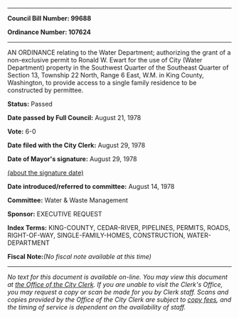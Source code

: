 

********

**Council Bill Number: 99688**
   
**Ordinance Number: 107624**
********

 AN ORDINANCE relating to the Water Department; authorizing the grant of a non-exclusive permit to Ronald W. Ewart for the use of City (Water Department) property in the Southwest Quarter of the Southeast Quarter of Section 13, Township 22 North, Range 6 East, W.M. in King County, Washington, to provide access to a single family residence to be constructed by permittee.

**Status:** Passed
   
**Date passed by Full Council:** August 21, 1978
   
**Vote:** 6-0
   
**Date filed with the City Clerk:** August 29, 1978
   
**Date of Mayor's signature:** August 29, 1978
   
[(about the signature date)](/~public/approvaldate.htm)
   
   
   
**Date introduced/referred to committee:** August 14, 1978
   
**Committee:** Water & Waste Management
   
**Sponsor:** EXECUTIVE REQUEST
   
   
**Index Terms:** KING-COUNTY, CEDAR-RIVER, PIPELINES, PERMITS, ROADS, RIGHT-OF-WAY, SINGLE-FAMILY-HOMES, CONSTRUCTION, WATER-DEPARTMENT

**Fiscal Note:**_(No fiscal note available at this time)_
********

_No text for this document is available on-line. You may view this document at [the Office of the City Clerk](http://www.seattle.gov/leg/clerk/contactUs.htm). If you are unable to visit the Clerk's Office, you may request a copy or scan be made for you by Clerk staff. Scans and copies provided by the Office of the City Clerk are subject to [copy fees](http://clerk.seattle.gov/~public/clerkfees.htm), and the timing of service is dependent on the availability of staff._

